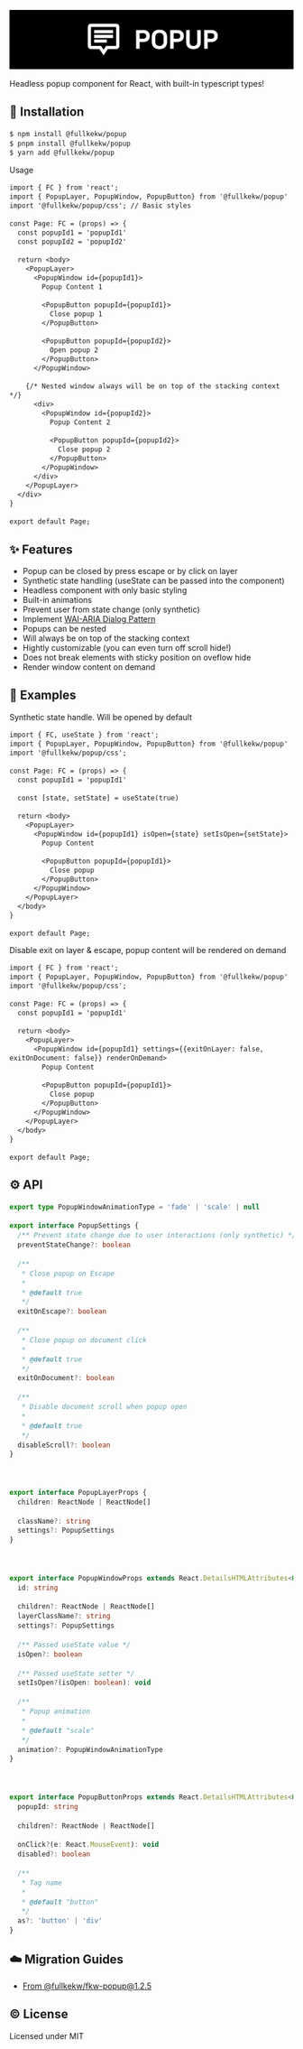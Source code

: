 ![cover](https://raw.githubusercontent.com/fullkekw/popup/main/cover.png)

Headless popup component for React, with built-in typescript types! 

## 🎉 Installation
```bash
$ npm install @fullkekw/popup
$ pnpm install @fullkekw/popup
$ yarn add @fullkekw/popup
```

Usage
```tsx
import { FC } from 'react';
import { PopupLayer, PopupWindow, PopupButton} from '@fullkekw/popup'
import '@fullkekw/popup/css'; // Basic styles

const Page: FC = (props) => {
  const popupId1 = 'popupId1'
  const popupId2 = 'popupId2'

  return <body>
    <PopupLayer>
      <PopupWindow id={popupId1}>
        Popup Content 1

        <PopupButton popupId={popupId1}>
          Close popup 1
        </PopupButton>

        <PopupButton popupId={popupId2}>
          Open popup 2
        </PopupButton>
      </PopupWindow>

    {/* Nested window always will be on top of the stacking context */}
      <div>
        <PopupWindow id={popupId2}>
          Popup Content 2

          <PopupButton popupId={popupId2}>
            Close popup 2
          </PopupButton>
        </PopupWindow>
      </div>
    </PopupLayer>
  </div>
}

export default Page;
```

## ✨ Features
- Popup can be closed by press escape or by click on layer
- Synthetic state handling (useState can be passed into the component)
- Headless component with only basic styling
- Built-in animations
- Prevent user from state change (only synthetic)
- Implement [WAI-ARIA Dialog Pattern](https://www.w3.org/WAI/ARIA/apg/patterns/dialog-modal/)
- Popups can be nested
- Will always be on top of the stacking context
- Hightly customizable (you can even turn off scroll hide!)
- Does not break elements with sticky position on oveflow hide
- Render window content on demand

## 👀 Examples
Synthetic state handle. Will be opened by default
```tsx
import { FC, useState } from 'react';
import { PopupLayer, PopupWindow, PopupButton} from '@fullkekw/popup'
import '@fullkekw/popup/css';

const Page: FC = (props) => {
  const popupId1 = 'popupId1'

  const [state, setState] = useState(true)

  return <body>
    <PopupLayer>
      <PopupWindow id={popupId1} isOpen={state} setIsOpen={setState}>
        Popup Content

        <PopupButton popupId={popupId1}>
          Close popup
        </PopupButton>
      </PopupWindow>
    </PopupLayer>
  </body>
}

export default Page;
```

Disable exit on layer & escape, popup content will be rendered on demand
```tsx
import { FC } from 'react';
import { PopupLayer, PopupWindow, PopupButton} from '@fullkekw/popup'
import '@fullkekw/popup/css';

const Page: FC = (props) => {
  const popupId1 = 'popupId1'

  return <body>
    <PopupLayer>
      <PopupWindow id={popupId1} settings={{exitOnLayer: false, exitOnDocument: false}} renderOnDemand>
        Popup Content

        <PopupButton popupId={popupId1}>
          Close popup
        </PopupButton>
      </PopupWindow>
    </PopupLayer>
  </body>
}

export default Page;
```

## ⚙️ API
```ts
export type PopupWindowAnimationType = 'fade' | 'scale' | null

export interface PopupSettings {
  /** Prevent state change due to user interactions (only synthetic) */
  preventStateChange?: boolean

  /** 
   * Close popup on Escape
   * 
   * @default true
   */
  exitOnEscape?: boolean

  /** 
   * Close popup on document click
   * 
   * @default true
   */
  exitOnDocument?: boolean

  /** 
   * Disable document scroll when popup open
   * 
   * @default true
   */
  disableScroll?: boolean
}



export interface PopupLayerProps {
  children: ReactNode | ReactNode[]

  className?: string
  settings?: PopupSettings
}



export interface PopupWindowProps extends React.DetailsHTMLAttributes<HTMLDivElement> {
  id: string

  children?: ReactNode | ReactNode[]
  layerClassName?: string
  settings?: PopupSettings

  /** Passed useState value */
  isOpen?: boolean

  /** Passed useState setter */
  setIsOpen?(isOpen: boolean): void

  /** 
   * Popup animation
   * 
   * @default "scale"
   */
  animation?: PopupWindowAnimationType
}



export interface PopupButtonProps extends React.DetailsHTMLAttributes<HTMLElement> {
  popupId: string

  children?: ReactNode | ReactNode[]

  onClick?(e: React.MouseEvent): void
  disabled?: boolean

  /** 
   * Tag name
   * 
   * @default "button"
   */
  as?: 'button' | 'div'
}
```

## ☁️ Migration Guides
- [From @fullkekw/fkw-popup@1.2.5](./docs/migration.md#fullkekwfkw-popup125)

## ©️ License
Licensed under MIT